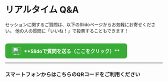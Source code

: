 # リアルタイム Q&A

セッションに関するご質問は、以下のSlidoページからお気軽にお寄せください。
他の人の質問に「いいね！」で投票することもできます！

<br>

<a href="https://app.sli.do/event/1uzZvCeF4MvMDdnwmV7cZd" target="_blank" class="slido-link">
  <img src="/images/slido-qrcode.png" alt="Slido Logo" class="slido-logo">
  <span>**Slidoで質問を送る（ここをクリック）**</span>
</a>

<style>
  .slido-link {
    display: inline-flex;
    align-items: center;
    gap: 12px;
    background-color: #39ac37;
    color: white;
    padding: 12px 24px;
    border-radius: 8px;
    text-decoration: none;
    font-weight: bold;
    font-size: 1.1em;
    transition: background-color 0.3s;
  }
  .slido-link:hover {
    background-color: #2d862b;
  }
  .slido-logo {
    height: 24px;
    width: auto;
  }
</style>

---

### スマートフォンからはこちらのQRコードをご利用ください